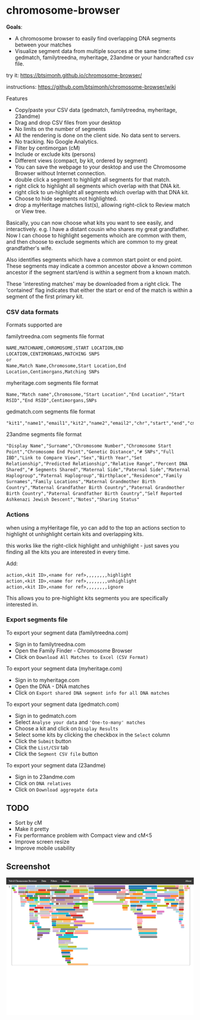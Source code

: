 # chromosome-browser

**Goals**:
* A chromosome browser to easily find overlapping DNA segments between your matches
* Visualize segment data from multiple sources at the same time: gedmatch, familytreedna, myheritage, 23andme or your handcrafted csv file.

try it:
https://btsimonh.github.io/chromosome-browser/

instructions:
https://github.com/btsimonh/chromosome-browser/wiki

Features
* Copy/paste your CSV data (gedmatch, familytreedna, myheritage, 23andme)
* Drag and drop CSV files from your desktop
* No limits on the number of segments
* All the rendering is done on the client side. No data sent to servers.
* No tracking. No Google Analytics.
* Filter by centimorgan (cM)
* Include or exclude kits (persons)
* Different views (compact, by kit, ordered by segment)
* You can save the webpage to your desktop and use the Chromosome Browser without Internet connection.
* double click a segment to highlight all segments for that match.
* right click to highlight all segments which overlap with that DNA kit.
* right click to un-highlight all segments which overlap with that DNA kit.
* Choose to hide segments not highlighted.
* drop a myHeritage matches list(s), allowing right-click to Review match or View tree.


Basically, you can now choose what kits you want to see easily, and interactively.
e.g. I have a distant cousin who shares my great grandfather.  Now I can choose to highlight segements whoich are common with them, and then choose to exclude segments which are common to my great grandfather's wife.

Also identifies segments which have a common start point or end point.  These segments may indicate a common ancestor *above* a known common ancestor if the segment start/end is within a segment from a known match.

These 'interesting matches' may be downloaded from a right click.  The 'contained' flag indicates that either the start or end of the match is within a segment of the first primary kit.

### CSV data formats

Formats supported are

familytreedna.com segments file format
```
NAME,MATCHNAME,CHROMOSOME,START LOCATION,END LOCATION,CENTIMORGANS,MATCHING SNPS
or
Name,Match Name,Chromosome,Start Location,End Location,Centimorgans,Matching SNPs
```

myheritage.com segments file format
```
Name,"Match name",Chromosome,"Start Location","End Location","Start RSID","End RSID",Centimorgans,SNPs
```

gedmatch.com segments file format
```
"kit1","name1","email1","kit2","name2","email2","chr","start","end","cm"
```

23andme segments file format
```
"Display Name","Surname","Chromosome Number","Chromosome Start Point","Chromosome End Point","Genetic Distance","# SNPs","Full IBD","Link to Compare View","Sex","Birth Year","Set Relationship","Predicted Relationship","Relative Range","Percent DNA Shared","# Segments Shared","Maternal Side","Paternal Side","Maternal Haplogroup","Paternal Haplogroup","Birthplace","Residence","Family Surnames","Family Locations","Maternal Grandmother Birth Country","Maternal Grandfather Birth Country","Paternal Grandmother Birth Country","Paternal Grandfather Birth Country","Self Reported Ashkenazi Jewish Descent","Notes","Sharing Status"
```


### Actions

when using a myHeritage file, yo can add to the top an actions section to highlight ot unhighlight certain kits and overlapping kits.

this works like the right-click highlight and unhighlight - just saves you finding all the kits you are interested in every time.

Add:
```
action,<kit ID>,<name for ref>,,,,,,,,highlight
action,<kit ID>,<name for ref>,,,,,,,,unhighlight
action,<kit ID>,<name for ref>,,,,,,,,ignore
```

This allows you to pre-highlight kits segments you are specifically interested in.


### Export segments file

To export your segment data (familytreedna.com)
* Sign in to familytreedna.com
* Open the Family Finder - Chromosome Browser
* Click on `Download All Matches to Excel (CSV Format)`

To export your segment data (myheritage.com)
* Sign in to myheritage.com
* Open the DNA - DNA matches
* Click on `Export shared DNA segment info for all DNA matches`

To export your segment data (gedmatch.com)
* Sign in to gedmatch.com
* Select `Analyse your data` and `'One-to-many' matches`
* Choose a kit and click on `Display Results`
* Select some kits by clicking the checkbox in the `Select` column
* Click the `Submit` button
* Click the `List/CSV` tab
* Click the `Segment CSV file` button

To export your segment data (23andme)
* Sign in to 23andme.com
* Click on `DNA relatives`
* Click on `Download aggregate data`

## TODO
* Sort by cM
* Make it pretty
* Fix performance problem with Compact view and cM<5
* Improve screen resize
* Improve mobile usability

## Screenshot

![Chromosome 1 Compact View](screenshot.png?raw=true "Chromosome 1 Compact View")
